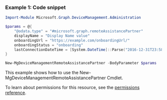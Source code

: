 ### Example 1: Code snippet

```powershellImport-Module Microsoft.Graph.DeviceManagement.Administration

$params = @{
	"@odata.type" = "#microsoft.graph.remoteAssistancePartner"
	displayName = "Display Name value"
	onboardingUrl = "https://example.com/onboardingUrl/"
	onboardingStatus = "onboarding"
	lastConnectionDateTime = [System.DateTime]::Parse("2016-12-31T23:58:36.6670033-08:00")
}

New-MgDeviceManagementRemoteAssistancePartner -BodyParameter $params
```
This example shows how to use the New-MgDeviceManagementRemoteAssistancePartner Cmdlet.
To learn about permissions for this resource, see the [permissions reference](/graph/permissions-reference).

